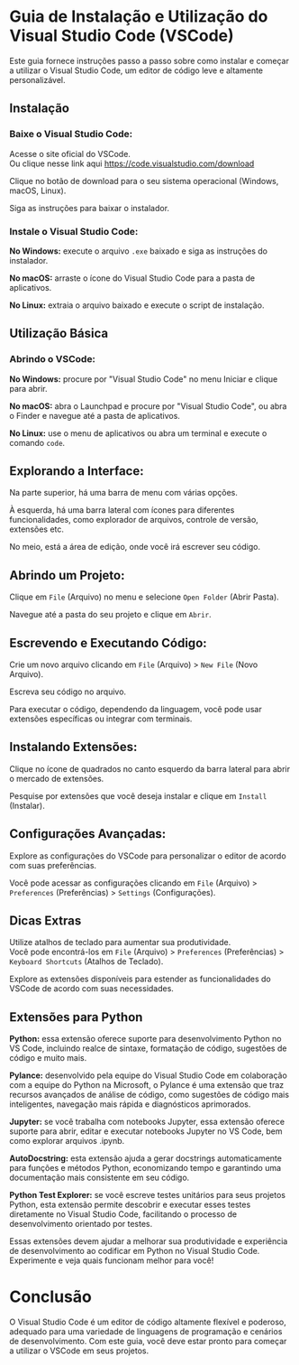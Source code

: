 # **Guia de Instalação e Utilização do Visual Studio Code (VSCode)**

Este guia fornece instruções passo a passo sobre como instalar e começar a utilizar o Visual Studio Code, um editor de código leve e altamente personalizável.

## **Instalação**

### **Baixe o Visual Studio Code:**

Acesse o site oficial do VSCode.  
Ou clique nesse link aqui https://code.visualstudio.com/download  

Clique no botão de download para o seu sistema operacional (Windows, macOS, Linux).  

Siga as instruções para baixar o instalador.

### **Instale o Visual Studio Code:**

**No Windows:** execute o arquivo ``.exe`` baixado e siga as instruções do instalador.

**No macOS:** arraste o ícone do Visual Studio Code para a pasta de aplicativos.

**No Linux:** extraia o arquivo baixado e execute o script de instalação.

## **Utilização Básica**

### **Abrindo o VSCode:**

**No Windows:** procure por "Visual Studio Code" no menu Iniciar e clique para abrir.

**No macOS:** abra o Launchpad e procure por "Visual Studio Code", ou abra o Finder e navegue até a pasta de aplicativos.

**No Linux:** use o menu de aplicativos ou abra um terminal e execute o comando ``code``.

## **Explorando a Interface:**

Na parte superior, há uma barra de menu com várias opções.  

À esquerda, há uma barra lateral com ícones para diferentes funcionalidades, como explorador de arquivos, controle de versão, extensões etc.  

No meio, está a área de edição, onde você irá escrever seu código.  

## **Abrindo um Projeto:**

Clique em ``File`` (Arquivo) no menu e selecione ``Open Folder`` (Abrir Pasta).  

Navegue até a pasta do seu projeto e clique em ``Abrir``.

## **Escrevendo e Executando Código:**

Crie um novo arquivo clicando em ``File`` (Arquivo) > ``New File`` (Novo Arquivo).  

Escreva seu código no arquivo.  

Para executar o código, dependendo da linguagem, você pode usar extensões específicas ou integrar com terminais.

## **Instalando Extensões:**

Clique no ícone de quadrados no canto esquerdo da barra lateral para abrir o mercado de extensões.  

Pesquise por extensões que você deseja instalar e clique em ``Install`` (Instalar).

## **Configurações Avançadas:**

Explore as configurações do VSCode para personalizar o editor de acordo com suas preferências.  

Você pode acessar as configurações clicando em ``File`` (Arquivo) > ``Preferences`` (Preferências) > ``Settings`` (Configurações).

## **Dicas Extras**

Utilize atalhos de teclado para aumentar sua produtividade.  
Você pode encontrá-los em ``File`` (Arquivo) > ``Preferences`` (Preferências) > ``Keyboard Shortcuts`` (Atalhos de Teclado).  


Explore as extensões disponíveis para estender as funcionalidades do VSCode de acordo com suas necessidades.

## **Extensões para Python**

**Python:** essa extensão oferece suporte para desenvolvimento Python no VS Code, incluindo realce de sintaxe, formatação de código, sugestões de código e muito mais.

**Pylance:** desenvolvido pela equipe do Visual Studio Code em colaboração com a equipe do Python na Microsoft, o Pylance é uma extensão que traz recursos avançados de análise de código, como sugestões de código mais inteligentes, navegação mais rápida e diagnósticos aprimorados.

**Jupyter:** se você trabalha com notebooks Jupyter, essa extensão oferece suporte para abrir, editar e executar notebooks Jupyter no VS Code, bem como explorar arquivos .ipynb.

**AutoDocstring:** esta extensão ajuda a gerar docstrings automaticamente para funções e métodos Python, economizando tempo e garantindo uma documentação mais consistente em seu código.

**Python Test Explorer:** se você escreve testes unitários para seus projetos Python, esta extensão permite descobrir e executar esses testes diretamente no Visual Studio Code, facilitando o processo de desenvolvimento orientado por testes.

Essas extensões devem ajudar a melhorar sua produtividade e experiência de desenvolvimento ao codificar em Python no Visual Studio Code. Experimente e veja quais funcionam melhor para você!


# **Conclusão**

O Visual Studio Code é um editor de código altamente flexível e poderoso, adequado para uma variedade de linguagens de programação e cenários de desenvolvimento. Com este guia, você deve estar pronto para começar a utilizar o VSCode em seus projetos.

